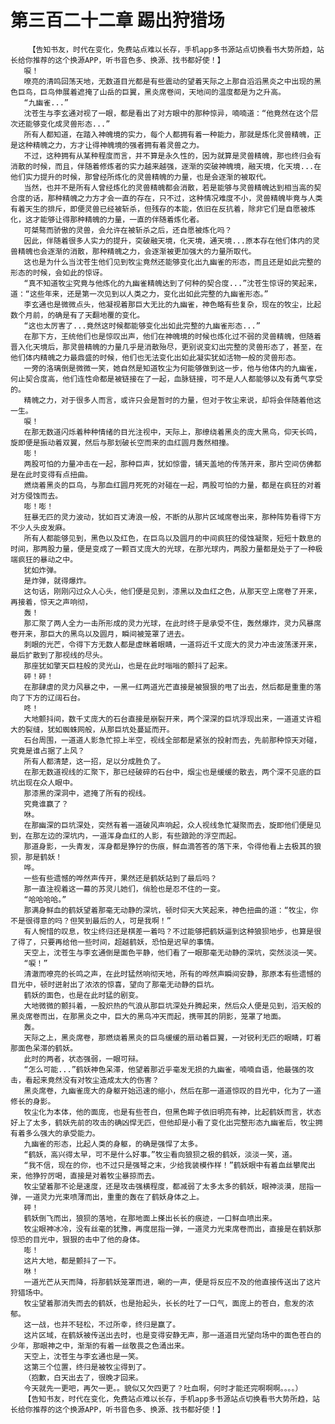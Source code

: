 # 第三百二十二章 踢出狩猎场
        【告知书友，时代在变化，免费站点难以长存，手机app多书源站点切换看书大势所趋，站长给你推荐的这个换源APP，听书音色多、换源、找书都好使！】
       唳！
       嘹亮的清鸣回荡天地，无数道目光都是有些震动的望着天际之上那自滔滔黑炎之中出现的黑色巨鸟，巨鸟伸展着遮掩了山岳的巨翼，黑炎席卷间，天地间的温度都是为之升高。
       “九幽雀...”
       沈苍生与李玄通对视了一眼，都是看出了对方眼中的那种惊异，喃喃道：“他竟然在这个层次还能够变化成灵兽形态...”
       所有人都知道，在踏入神魄境的实力，每个人都拥有着一种能力，那就是炼化灵兽精魄，正是这种精魄之力，方才让得神魄境的强者拥有着灵兽之力。
       不过，这种拥有从某种程度而言，并不算是永久性的，因为就算是灵兽精魄，那也终归会有消散的时候，而且，伴随着修炼者的实力越来越强，逐渐的突破神魄境，融天境，化天境...在他们实力提升的时候，那曾经所炼化的灵兽精魄的力量，也是会逐渐的被取代。
       当然，也并不是所有人曾经炼化的灵兽精魄都会消散，若是能够与灵兽精魄达到相当高的契合度的话，那种精魄之力方才会一直的存在，只不过，这种情况难度不小，灵兽精魄毕竟与人类有着天生的排斥，即便灵兽已经被斩杀，但残存的本能，依旧在反抗着，除非它们是自愿被炼化，这才能够让得那种精魄的力量，一直的伴随着炼化者。
       可桀骜而骄傲的灵兽，会允许在被斩杀之后，还自愿被炼化吗？
       因此，伴随着很多人实力的提升，突破融天境，化天境，通天境...原本存在他们体内的灵兽精魄也会逐渐的消散，那种精魄之力，会逐渐被更加强大的力量所取代。
       这也是为什么当沈苍生他们见到牧尘竟然还能够变化出九幽雀的形态，而且还是如此完整的形态的时候，会如此的惊讶。
       “真不知道牧尘究竟与他炼化的九幽雀精魄达到了何种的契合度...”沈苍生惊讶的笑起来，道：“这些年来，还是第一次见到以人类之力，变化出如此完整的九幽雀形态。”
       李玄通也是微微点头，他凝视着那巨大无比的九幽雀，神色略有些复杂，现在的牧尘，比起数个月前，的确是有了天翻地覆的变化。
       “这也太厉害了...竟然这时候都能够变化出如此完整的九幽雀形态...”
       在那下方，王统他们也是惊叹出声，他们在神魄境的时候也炼化过不弱的灵兽精魄，但随着晋入化天境后，那灵兽精魄的力量几乎是消散殆尽，更别说变幻出完整的灵兽形态了，甚至，在他们体内精魄之力最鼎盛的时候，他们也无法变化出如此凝实犹如活物一般的灵兽形态。
       一旁的洛璃倒是微微一笑，她自然是知道牧尘为何能够做到这一步，他与他体内的九幽雀，何止契合度高，他们连性命都是被链接在了一起，血脉链接，可不是人人都能够以及有勇气享受的。
       精魄之力，对于很多人而言，或许只会是暂时的力量，但对于牧尘来说，却将会伴随着他这一生。
       唳！
       在那无数道闪烁着种种情绪的目光注视中，天际上，那缭绕着黑炎的庞大黑鸟，仰天长鸣，旋即便是振动着双翼，然后与那划破长空而来的血红圆月轰然相撞。
       嘭！
       两股可怕的力量冲击在一起，那种巨声，犹如惊雷，铺天盖地的传荡开来，那片空间仿佛都是在此时变得有点扭曲。
       燃烧着黑炎的巨鸟，与那血红圆月死死的对碰在一起，两股可怕的力量，都是在疯狂的对着对方侵蚀而去。
       嘭！嘭！
       狂暴无匹的灵力波动，犹如百丈涛浪一般，不断的从那片区域席卷出来，那种阵势看得下方不少人头皮发麻。
       所有人都能够见到，黑色以及红色，在巨鸟以及圆月的中间疯狂的侵蚀凝聚，短短十数息的时间，那两股力量，便是变成了一颗百丈庞大的光球，在那光球内，两股力量都是处于了一种极端疯狂的暴动之中。
       犹如炸弹。
       是炸弹，就得爆炸。
       这句话，刚刚闪过众人心头，他们便是见到，漆黑以及血红之色，从那天空上席卷了开来，再接着，惊天之声响彻，
       轰！
       那汇聚了两人全力一击所形成的灵力光球，在此时终于是承受不住，轰然爆炸，灵力风暴席卷开来，那巨大的黑鸟以及圆月，瞬间被笼罩了进去。
       刺眼的光芒，令得下方无数人都是虚眯着眼睛，一道将近千丈庞大的灵力冲击波荡漾开来，最后扩散到了那视线的尽头。
       那座犹如擎天巨柱般的灵光山，也是在此时嗡嗡的颤抖了起来。
       砰！砰！
       在那肆虐的灵力风暴之中，一黑一红两道光芒直接是被狠狠的甩了出去，然后都是重重的落向了下方的辽阔石台。
       咚！
       大地颤抖间，数千丈庞大的石台直接是崩裂开来，两个深深的巨坑浮现出来，一道道丈许粗大的裂缝，犹如蜘蛛网般，从那巨坑处蔓延而开。
       石台周围，一道道人影急忙掠上半空，视线全部都是紧张的投射而去，先前那种惊天对碰，究竟是谁占据了上风？
       所有人都清楚，这一招，足以分成胜负了。
       在那无数道视线的汇聚下，那已经破碎的石台中，烟尘也是缓缓的散去，两个深不见底的巨坑出现在众人眼中。
       那漆黑的深洞中，遮掩了所有的视线。
       究竟谁赢了？
       咻。
       在那幽深的巨坑深处，突然有着一道破风声响起，众人视线急忙凝聚而去，旋即他们便是见到，在那左边的深坑内，一道浑身血红的人影，有些踉跄的浮空而起。
       那道身影，一头青发，浑身都是狰狞的伤痕，鲜血滴答答的落下来，令得他看上去极其的狼狈，那是鹤妖！
       哗。
       一些有些遗憾的哗然声传开，果然还是鹤妖站到了最后吗？
       那一直注视着这一幕的苏灵儿她们，俏脸也是忍不住的一变。
       “哈哈哈哈。”
       那满身鲜血的鹤妖望着那毫无动静的深坑，顿时仰天大笑起来，神色扭曲的道：“牧尘，你不是很得意的吗？但笑到最后的人，可是我啊！”
       有人惋惜的叹息，牧尘终归还是棋差一着吗？不过能够把鹤妖逼到这种狼狈地步，也算是很了得了，只要再给他一些时间，超越鹤妖，恐怕是迟早的事情。
       天空上，沈苍生与李玄通倒是面色平静，他们看了一眼那毫无动静的深坑，突然淡淡一笑。
       “唳！”
       清澈而嘹亮的长鸣之声，在此时猛然响彻天地，所有的哗然声瞬间安静，那原本有些遗憾的目光中，顿时迸射出了浓浓的惊喜，望向了那毫无动静的巨坑。
       鹤妖的面色，也是在此时猛的剧变。
       大地微微的颤抖着，一股炽热的气浪从那巨坑深处升腾起来，然后众人便是见到，滔天般的黑炎席卷而出，在那黑炎之中，巨大的黑鸟冲天而起，携带其的阴影，笼罩了地面。
       轰。
       天际之上，黑炎席卷，那燃烧着黑炎的巨鸟缓缓的扇动着巨翼，一对锐利无匹的眼睛，盯着那面色呆滞的鹤妖。
       此时的两者，状态强弱，一眼可辩。
       “怎么可能...”鹤妖神色呆滞，他望着那近乎毫发无损的九幽雀，喃喃自语，他最强的攻击，看起来竟然没有对牧尘造成太大的伤害？
       黑炎席卷，九幽雀庞大的身躯开始迅速的缩小，然后在那一道道惊叹的目光中，化为了一道修长的身影。
       牧尘化为本体，他的面庞，也是有些苍白，但黑色眸子依旧明亮有神，比起鹤妖而言，状态好上了太多，鹤妖先前的攻击的确凶悍无匹，但他却是小看了变化出完整形态九幽雀后，牧尘拥有着多么强大的承受能力。
       九幽雀的形态，比起人类的身躯，的确是强悍了太多。
       “鹤妖，高兴得太早，可不是什么好事。”牧尘看向狼狈之极的鹤妖，淡淡一笑，道。
       “我不信，现在的你，也不过只是强弩之末，少给我装模作样！”鹤妖眼中有着血丝攀爬出来，他狰狞厉喝，直接是对着牧尘暴掠而去。
       牧尘望着那不论是速度，还是攻击强横程度，都减弱了太多太多的鹤妖，眼神淡漠，屈指一弹，一道灵力光束喷薄而出，重重的轰在了鹤妖身体之上。
       砰！
       鹤妖倒飞而出，狼狈的落地，在那地面上搽出长长的痕迹，一口鲜血喷出来。
       牧尘眼神冰冷，没有丝毫的犹豫，再度屈指一弹，一道灵力光束席卷而出，直接是在鹤妖那惊恐的目光中，狠狠的击中了他的身体。
       嘭！
       这片大地，都是颤抖了一下。
       咻！
       一道光芒从天而降，将那鹤妖笼罩而进，唰的一声，便是将反应不及的他直接传送出了这片狩猎场中。
       牧尘望着那消失而去的鹤妖，也是抬起头，长长的吐了一口气，面庞上的苍白，愈发的浓郁。
       这一战，也并不轻松，不过所幸，终归是赢了。
       这片区域，在鹤妖被传送出去时，也是变得安静无声，那一道道目光望向场中的面色苍白的少年，那眼神之中，渐渐的有着一丝敬畏之色涌出来。
       天空上，沈苍生与李玄通也是一笑。
       这第三个位置，终归是被牧尘得到了。
       （抱歉，白天出去了，很晚才回来。
       今天就先一更吧，再欠一更。。貌似又欠四更了？吐血啊，何时才能还完啊啊啊。。。。）
       【告知书友，时代在变化，免费站点难以长存，手机app多书源站点切换看书大势所趋，站长给你推荐的这个换源APP，听书音色多、换源、找书都好使！】